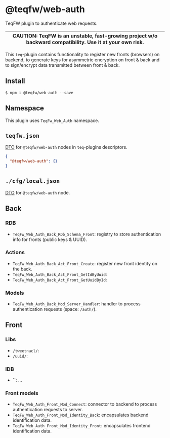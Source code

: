 # @teqfw/web-auth

TeqFW plugin to authenticate web requests.

| CAUTION: TeqFW is an unstable, fast-growing project w/o backward compatibility. Use it at your own risk. |
| -------------------------------------------------------------------------------------------------------- |

This `teq`-plugin contains functionality to register new fronts (browsers) on backend, to generate keys for asymmetric
encryption on front & back and to sign/encrypt data transmitted between front & back.

## Install

```shell
$ npm i @teqfw/web-auth --save 
```

## Namespace

This plugin uses `TeqFw_Web_Auth` namespace.

## `teqfw.json`

[DTO](src/Back/Dto/Plugin/Desc.mjs) for `@teqfw/web-auth` nodes in `teq`-plugins descriptors.

```json
{
  "@teqfw/web-auth": {}
}
```

## `./cfg/local.json`

[DTO](src/Back/Dto/Config/Local.mjs) for `@teqfw/web-auth` node.

## Back

### RDB

* `TeqFw_Web_Auth_Back_RDb_Schema_Front`: registry to store authentication info for fronts (public keys & UUID).

### Actions

* `TeqFw_Web_Auth_Back_Act_Front_Create`: register new front identity on the back.
* `TeqFw_Web_Auth_Back_Act_Front_GetIdByUuid`:
* `TeqFw_Web_Auth_Back_Act_Front_GetUuidById`:

### Models

* `TeqFw_Web_Auth_Back_Mod_Server_Handler`: handler to process authentication requests (space: `/auth/`).

## Front

### Libs

* `/tweetnacl/`:
* `/uuid/`:

### IDB

* ``: ...

### Front models

* `TeqFw_Web_Auth_Front_Mod_Connect`: connector to backend to process authentication requests to server.
* `TeqFw_Web_Auth_Front_Mod_Identity_Back`: encapsulates backend identification data.
* `TeqFw_Web_Auth_Front_Mod_Identity_Front`: encapsulates frontend identification data.
